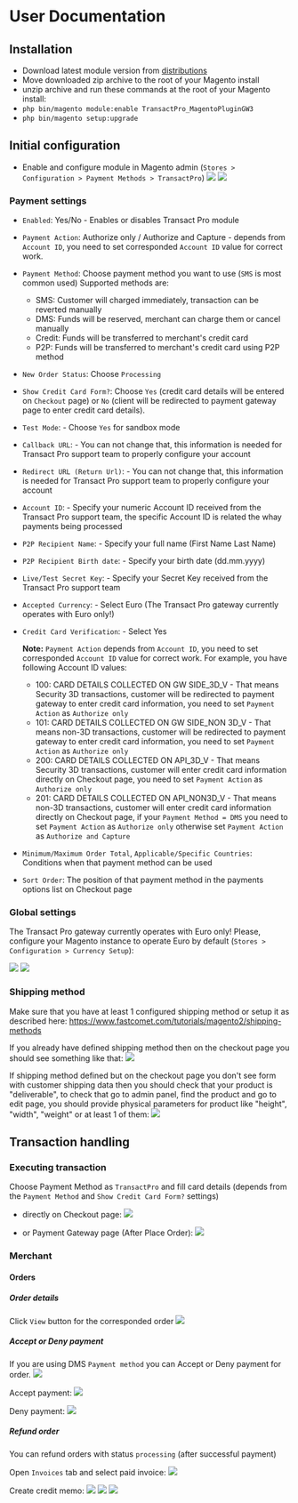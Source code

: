 # User Documentation

## Installation
- Download latest module version from [distributions](../dist/)
- Move downloaded zip archive to the root of your Magento install
- unzip archive and run these commands at the root of your Magento install:
- `php bin/magento module:enable TransactPro_MagentoPluginGW3`
- `php bin/magento setup:upgrade`

## Initial configuration
- Enable and configure module in Magento admin (`Stores > Configuration > Payment Methods > TransactPro`) 
![](./images/config-01.png)
![](./images/config-02.png)

### Payment settings
- `Enabled`: Yes/No - Enables or disables Transact Pro module
- `Payment Action`: Authorize only / Authorize and Capture - depends from `Account ID`, you need to set corresponded `Account ID` value for correct work.
- `Payment Method`: Choose payment method you want to use (`SMS` is most common used)
  Supported methods are:
    - SMS: Customer will charged immediately, transaction can be reverted manually
    - DMS: Funds will be reserved, merchant can charge them or cancel manually
    - Credit: Funds will be transferred to merchant's credit card
    - P2P: Funds will be transferred to merchant's credit card using P2P method

- `New Order Status`: Choose `Processing`
- `Show Credit Card Form?`: Choose `Yes` (credit card details will be entered on `Checkout` page) or `No` (client will be redirected to payment gateway page to enter credit card details). 
- `Test Mode`: - Choose `Yes` for sandbox mode
- `Callback URL`: - You can not change that, this information is needed for Transact Pro support team to properly configure your account
- `Redirect URL (Return Url)`: - You can not change that, this information is needed for Transact Pro support team to properly configure your account
- `Account ID`: - Specify your numeric Account ID received from the Transact Pro support team, the specific Account ID is related the whay payments being processed
- `P2P Recipient Name`: - Specify your full name (First Name Last Name)
- `P2P Recipient Birth date`: - Specify your birth date (dd.mm.yyyy)
- `Live/Test Secret Key`: - Specify your Secret Key received from the Transact Pro support team 
- `Accepted Currency`: - Select Euro (The Transact Pro gateway currently operates with Euro only!)
- `Credit Card Verification`: - Select Yes

  **Note:** `Payment Action` depends from `Account ID`, you need to set corresponded `Account ID` value for correct work.
  For example, you have following Account ID values:
    - 100: CARD DETAILS COLLECTED ON GW SIDE_3D_V     - That means Security 3D transactions, customer will be redirected to payment gateway to enter credit card information, you need to set `Payment Action` as `Authorize only` 
    - 101: CARD DETAILS COLLECTED ON GW SIDE_NON 3D_V - That means non-3D transactions, customer will be redirected to payment gateway to enter credit card information, you need to set `Payment Action` as `Authorize only` 
    - 200: CARD DETAILS COLLECTED ON API_3D_V         - That means Security 3D transactions, customer will enter credit card information directly on Checkout page, you need to set `Payment Action` as `Authorize only` 
    - 201: CARD DETAILS COLLECTED ON API_NON3D_V      - That means non-3D transactions, customer will enter credit card information directly on Checkout page, if your `Payment Method = DMS` you need to set `Payment Action` as `Authorize only` otherwise set `Payment Action` as `Authorize and Capture`
- `Minimum/Maximum Order Total`, `Applicable/Specific Countries`: Conditions when that payment method can be used
- `Sort Order`: The position of that payment method in the payments options list on Checkout page

### Global settings

The Transact Pro gateway currently operates with Euro only! Please, configure your Magento instance to operate Euro by default (`Stores > Configuration > Currency Setup`): 

![](./images/config-01.png)
![](./images/currency-01.png)

### Shipping method 
Make sure that you have at least 1 configured shipping method or setup it as described here: https://www.fastcomet.com/tutorials/magento2/shipping-methods

If you already have defined shipping method then on the checkout page you should see something like that:
![](./images/checkout-05.png)

If shipping method defined but on the checkout page you don't see form with customer shipping data then you should check that your product is "deliverable", to check that go to admin panel, find the product and go to edit page, you should provide physical parameters for product like "height", "width", "weight" or at least 1 of them:
![](./images/product-01.png)

## Transaction handling

### Executing transaction

Choose Payment Method as `TransactPro` and fill card details (depends from the `Payment Method` and `Show Credit Card Form?` settings)

- directly on Checkout page: 
![](./images/checkout-02.png)

- or Payment Gateway page (After Place Order):
![](./images/checkout-03.png)

### Merchant

#### Orders

##### Order details

Click `View` button for the corresponded order
![](./images/orders-02.png)

##### Accept or Deny payment

If you are using DMS `Payment method` you can Accept or Deny payment for order.
![](./images/orders-03.png)

Accept payment:
![](./images/orders-06.png)

Deny payment:
![](./images/orders-04.png)

##### Refund order

You can refund orders with status `processing` (after successful payment)

Open `Invoices` tab and select paid invoice:
![](./images/orders-10.png)

Create credit memo:
![](./images/orders-11.png)
![](./images/orders-12.png)
![](./images/orders-13.png)


